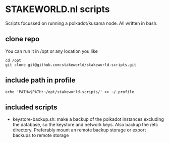 # STAKEWORLD.nl scripts

Scripts focussed on running a polkadot/kusama node. All written in bash.

## clone repo

You can run it in /opt or any location you like

```
cd /opt
git clone git@github.com:stakeworld/stakeworld-scripts.git
```

## include path in profile
```
echo 'PATH=$PATH:~/opt/stakeworld-scripts/' >> ~/.profile
```

## included scripts
* keystore-backup.sh: make a backup of the polkadot instances excluding the database, so the keystore and network keys. Also backup the /etc directory. Preferably mount an remote backup storage or export backups to remote storage
